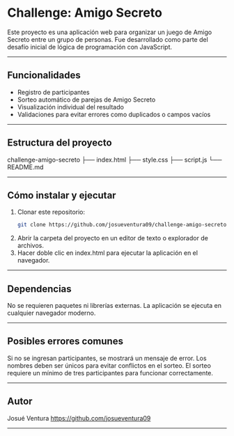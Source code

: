 # Challenge: Amigo Secreto

Este proyecto es una aplicación web para organizar un juego de Amigo Secreto entre un grupo de personas. Fue desarrollado como parte del desafío inicial de lógica de programación con JavaScript.

---

## Funcionalidades

- Registro de participantes
- Sorteo automático de parejas de Amigo Secreto
- Visualización individual del resultado
- Validaciones para evitar errores como duplicados o campos vacíos

---

## Estructura del proyecto

challenge-amigo-secreto
├── index.html
├── style.css
├── script.js
└── README.md

---

## Cómo instalar y ejecutar

1. Clonar este repositorio:
   ```bash
   git clone https://github.com/josueventura09/challenge-amigo-secreto.git
2. Abrir la carpeta del proyecto en un editor de texto o explorador de archivos.
3. Hacer doble clic en index.html para ejecutar la aplicación en el navegador.

---

## Dependencias
No se requieren paquetes ni librerías externas. La aplicación se ejecuta en cualquier navegador moderno.

---

## Posibles errores comunes
Si no se ingresan participantes, se mostrará un mensaje de error.
Los nombres deben ser únicos para evitar conflictos en el sorteo.
El sorteo requiere un mínimo de tres participantes para funcionar correctamente.

---

## Autor
Josué Ventura
https://github.com/josueventura09

---
